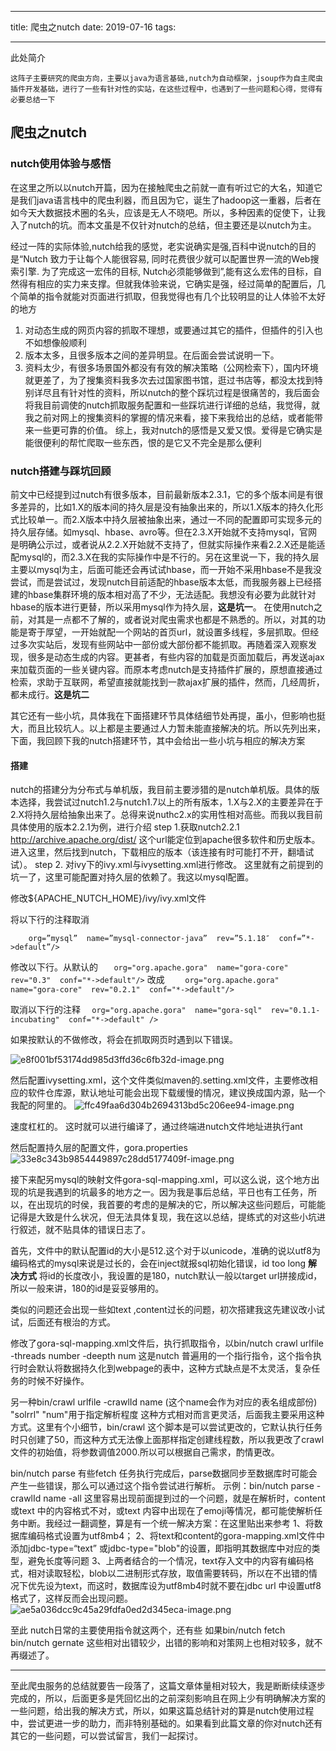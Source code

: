 
---

title: 爬虫之nutch
date: 2019-07-16
tags: 

---
此处简介
<!--more-->

 `这阵子主要研究的爬虫方向，主要以java为语言基础,nutch为自动框架，jsoup作为自主爬虫插件开发基础，进行了一些有针对性的实站，在这些过程中，也遇到了一些问题和心得，觉得有必要总结一下`

## 爬虫之nutch
### nutch使用体验与感悟
在这里之所以以nutch开篇，因为在接触爬虫之前就一直有听过它的大名，知道它是我们java语言栈中的爬虫利器，而且因为它，诞生了hadoop这一重器，后者在如今天大数据技术圈的名头，应该是无人不晓吧。所以，多种因素的促使下，让我入了nutch的坑。而本文虽是不仅针对nutch的总结，但主要还是以nutch为主。

经过一阵的实际体验,nutch给我的感觉，老实说确实是强,百科中说nutch的目的是“Nutch 致力于让每个人能很容易, 同时花费很少就可以配置世界一流的Web搜索引擎. 为了完成这一宏伟的目标, Nutch必须能够做到”,能有这么宏伟的目标，自然得有相应的实力来支撑。但就我体验来说，它确实是强，经过简单的配置后，几个简单的指令就能对页面进行抓取，但我觉得也有几个比较明显的让人体验不太好的地方


1. 对动态生成的网页内容的抓取不理想，或要通过其它的插件，但插件的引入也不如想像般顺利
2. 版本太多，且很多版本之间的差异明显。在后面会尝试说明一下。
3. 资料太少，有很多场景国外都没有有效的解决策略（公网检索下），国内环境就更差了，为了搜集资料我多次去过国家图书馆，逛过书店等，都没太找到特别详尽且有针对性的资料，所以nutch的整个踩坑过程是很痛苦的，我后面会将我目前调使的nutch抓取服务配置和一些踩坑进行详细的总结，我觉得，就我之前对网上的搜集资料的掌握的情况来看，接下来我给出的总结，或者能带来一些更可靠的价值。
综上，我对nutch的感悟是又爱又恨。爱得是它确实是能很便利的帮忙爬取一些东西，恨的是它又不完全是那么便利

### nutch搭建与踩坑回顾

前文中已经提到过nutch有很多版本，目前最新版本2.3.1，它的多个版本间是有很多差异的，比如1.X的版本间的持久层是没有抽象出来的，所以1.X版本的持久化形式比较单一。而2.X版本中持久层被抽象出来，通过一不同的配置即可实现多元的持久层存储。如mysql、hbase、avro等。但在2.3.X开始就不支持mysql，官网是明确公示过，或者说从2.2.X开始就不支持了，但就实际操作来看2.2.X还是能适配mysql的，而2.3.X在我的实际操作中是不行的。另在这里说一下，我的持久层主要以mysql为主，后面可能还会再试试hbase，而一开始不采用hbase不是我没尝试，而是尝试过，发现nutch目前适配的hbase版本太低，而我服务器上已经搭建的hbase集群环境的版本相对高了不少，无法适配。我想没有必要为此就针对hbase的版本进行更替，所以采用mysql作为持久层，**这是坑一**。
在使用nutch之前，对其是一点都不了解的，或者说对爬虫需求也都是不熟悉的。所以，对其的功能是寄于厚望，一开始就配一个网站的首页url，就设置多线程，多层抓取。但经过多次实站后，发现有些网站中一部份或大部份都不能抓取。再随着深入观察发现，很多是动态生成的内容。更甚者，有些内容的加载是页面加载后，再发送ajax来加载页面的一些关键内容。而原本考虑nutch是支持插件扩展的，原想直接通过检索，求助于互联网，希望直接就能找到一款ajax扩展的插件，然而，几经周折，都未成行。**这是坑二**

其它还有一些小坑，具体我在下面搭建环节具体结细节处再提，虽小，但影响也挺大，而且比较坑人。以上都是主要通过人力暂未能直接解决的坑。所以先列出来，下面，我回顾下我的nutch搭建环节，其中会给出一些小坑与相应的解决方案

#### 搭建
nutch的搭建分为分布式与单机版，我目前主要涉猎的是nutch单机版。具体的版本选择，我尝试过nutch1.2与nutch1.7以上的所有版本，1.X与2.X的主要差异在于2.X将持久层给抽象出来了。总得来说nuthc2.x的实用性相对高些。而我以我目前具体使用的版本2.2.1为例，进行介绍
step 1.获取nutch2.2.1 http://archive.apache.org/dist/
这个url能定位到apache很多软件和历史版本。进入这里，然后找到nutch，下载相应的版本（该连接有时可能打不开，翻墙试试）。
step 2. 对ivy下的ivy.xml与ivysetting.xml进行修改。
这里就有之前提到的坑一了，这里可能配置对持久层的依赖了。我这以mysql配置。

修改${APACHE_NUTCH_HOME}/ivy/ivy.xml文件

将以下行的注释取消

```    org=”mysql”  name=”mysql-connector-java”  rev=”5.1.18″  conf=”*->default”/>```

修改以下行。从默认的
```   org="org.apache.gora"  name="gora-core"  rev="0.3"  conf="*->default"/>```
改成
```    org="org.apache.gora"  name="gora-core"  rev="0.2.1"  conf="*->default"/>```

取消以下行的注释
```  org="org.apache.gora"  name="gora-sql"  rev="0.1.1-incubating"  conf="*->default" />```

如果按默认的不做修改，将会在抓取网页时遇到以下错误。

![e8f001bf53174dd985d3ffd36c6fb32d-image.png](//img.wqkenqing.ren//file/2017/8/e8f001bf53174dd985d3ffd36c6fb32d-image.png)

然后配置ivysetting.xml，这个文件类似maven的.setting.xml文件，主要修改相应的软件仓库源，默认地址可能会出现下载缓慢的情况，建议换成国内源，贴一个我配的阿里的。
![ffc49faa6d304b2694313bd5c206ee94-image.png](//img.wqkenqing.ren//file/2017/8/ffc49faa6d304b2694313bd5c206ee94-image.png)


速度杠杠的。
这时就可以进行编译了，通过终端进nutch文件地址进执行ant

然后配置持久层的配置文件，gora.properties
![33e8c343b9854449897c28dd5177409f-image.png](//img.wqkenqing.ren//file/2017/8/33e8c343b9854449897c28dd5177409f-image.png)


接下来配另mysql的映射文件gora-sql-mapping.xml，可以这么说，这个地方出现的坑是我遇到的坑最多的地方之一。因为我是事后总结，平日也有工任务，所以，在出现坑的时侯，我首要的考虑的是解决的它，所以解决这些问题后，可能能记得是大致是什么状况，但无法具体复现，我在这以总结，提练式的对这些小坑进行叙述，就不贴具体的错误日志了。

首先，文件中的默认配置id的大小是512.这个对于以unicode，准确的说以utf8为编码格式的mysql来说是过长的，会在inject就报sql初始化错误，id too long
**解决方式**
将id的长度改小，我设置的是180，nutch默认一般以target url拼接成id，所以一般来讲，180的id是妥妥够用的。

类似的问题还会出现一些如text ,content过长的问题，初次搭建我这先建议改小试试，后面还有根治的方式。

修改了gora-sql-mapping.xml文件后，执行抓取指令，以bin/nutch crawl urlfile  -threads number -deepth num 这是nutch 普遍用的一个指行指令，这个指令执行时会默认将数据持久化到webpage的表中，这种方式缺点是不太灵活，复杂任务的时候不好操作。

另一种bin/crawl urlfile -crawlId name (这个name会作为对应的表名组成部份) "solrrl" "num"用于指定解析程度
这种方式相对而言更灵活，后面我主要采用这种方式。这里有个小细节，bin/crawl 这个脚本是可以尝试更改的，它默认执行任务时只创建了50，而这种方式无法像上面那样指定创建线程数，所以我更改了crawl文件的初始值，将参数调值2000.所以可以根据自己需求，酌情更改。

bin/nutch parse 有些fetch 任务执行完成后，parse数据同步至数据库时可能会产生一些错误，那么可以通过这个指令尝试进行解析。
示例：bin/nutch parse -crawlId name -all
这里容易出现前面提到过的一个问题，就是在解析时，content 或text 中的内容格式不对，或text 内容中出现在了emoji等情况，都可能使解析任务中断。我经过一翻调整，算是有一个统一解决方案：在这里贴出来参考
1、将数据库编码格式设置为utf8mb4；
2、将text和content的gora-mapping.xml文件中添加jdbc-type=“text” 或jdbc-type="blob"的设置，即指明其数据库中对应的类型，避免长度等问题
3、上两者结合的一个情况，text存入文中的内容有编码格式，相对读取轻松，blob以二进制形式存放，取值需要转码，所以在不出错的情况下优先设为text，而这时，数据库设为utf8mb4时就不要在jdbc url 中设置utf8格式了，这样反而会出现问题。
![ae5a036dcc9c45a29fdfa0ed2d345eca-image.png](//http://img.wqkenqing.ren//file/2017/9/ae5a036dcc9c45a29fdfa0ed2d345eca-image.png)

至此 nutch日常的主要使用指令就这两个，还有些 如果bin/nutch fetch bin/nutch gernate
这些相对出错较少，出错的影响和对策网上也相对较多，就不再缀述了。

---

至此爬虫服务的总结就要告一段落了，这篇文章体量相对较大，我是断断续续逐步完成的，所以，后面更多是凭回忆出的之前深刻影响且在网上少有明确解决方案的一些问题，给出我的解决方式，所以，如果这篇总结针对的算是nutch使用过程中，尝试更进一步的助力，而非特别基础的。如果看到此篇文章的你对nutch还有其它的一些问题，可以尝试留言，我们一起探讨。






